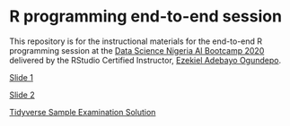 # R programming end-to-end session

This repository is for the instructional materials for the end-to-end R programming session at the [Data Science Nigeria AI Bootcamp 2020](https://www.datasciencenigeria.org/2020-bootcamp/) delivered by the RStudio Certified Instructor, [Ezekiel Adebayo Ogundepo](https://education.rstudio.com/trainers/people/ogundepo+ezekiel_adebayo/).

[Slide 1](https://github.com/DataScienceNigeria/R-programming-end-to-end/blob/main/Bootcamp_slides/Introduction%20to%20R%20Programming.pdf)

[Slide 2](https://github.com/DataScienceNigeria/R-programming-end-to-end/blob/main/Bootcamp_slides/Introduction%20to%20R%20Programming.pdf)

[Tidyverse Sample Examination Solution](https://datasciencenigeria.github.io/R-programming-end-to-end/Rmarkdown-script.html)
